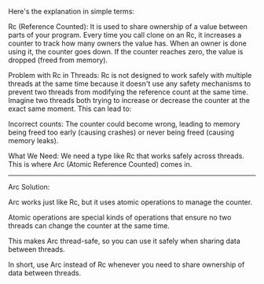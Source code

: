 Here's the explanation in simple terms:

Rc<T> (Reference Counted): It is used to share ownership of a value between parts of your program. Every time you call clone on an Rc, it increases a counter to track how many owners the value has. When an owner is done using it, the counter goes down. If the counter reaches zero, the value is dropped (freed from memory).

Problem with Rc<T> in Threads:
Rc<T> is not designed to work safely with multiple threads at the same time because it doesn't use any safety mechanisms to prevent two threads from modifying the reference count at the same time.
Imagine two threads both trying to increase or decrease the counter at the exact same moment. This can lead to:

Incorrect counts: The counter could become wrong, leading to memory being freed too early (causing crashes) or never being freed (causing memory leaks).


What We Need:
We need a type like Rc<T> that works safely across threads. This is where Arc<T> (Atomic Reference Counted) comes in.



---

Arc<T> Solution:

Arc<T> works just like Rc<T>, but it uses atomic operations to manage the counter.

Atomic operations are special kinds of operations that ensure no two threads can change the counter at the same time.


This makes Arc<T> thread-safe, so you can use it safely when sharing data between threads.


In short, use Arc<T> instead of Rc<T> whenever you need to share ownership of data between threads.
